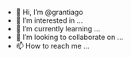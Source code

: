 - 👋 Hi, I’m @grantiago
- 👀 I’m interested in ...
- 🌱 I’m currently learning ...
- 💞️ I’m looking to collaborate on ...
- 📫 How to reach me ...

<!---
grantiago/grantiago is a ✨ special ✨ repository because its `README.md` (this file) appears on your GitHub profile.
You can click the Preview link to take a look at your changes.
--->
